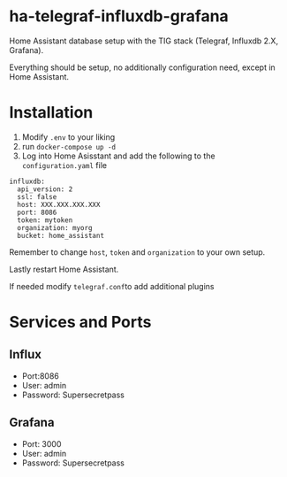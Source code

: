 # ha-telegraf-influxdb-grafana
Home Assistant database setup with the TIG stack (Telegraf, Influxdb 2.X, Grafana).

Everything should be setup, no additionally configuration need, except in Home Assistant.

# Installation
1. Modify ```.env``` to your liking
2. run ```docker-compose up -d```
3. Log into Home Asisstant and add the following to the ```configuration.yaml``` file
```
influxdb:
  api_version: 2
  ssl: false
  host: XXX.XXX.XXX.XXX
  port: 8086
  token: mytoken
  organization: myorg
  bucket: home_assistant
  ```
  Remember to change ```host```, ```token``` and ```organization``` to your own setup.
  
  Lastly restart Home Assistant.
  
  If needed modify ```telegraf.conf```to add additional plugins
  
  # Services and Ports
  ## Influx
  * Port:8086
  * User: admin
  * Password: Supersecretpass
  
  ## Grafana
  * Port: 3000
  * User: admin
  * Password: Supersecretpass
